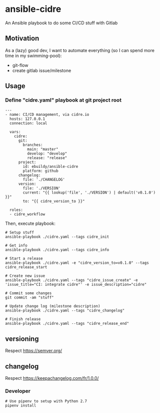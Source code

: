 # ansible-cidre
An Ansible playbook to do some CI/CD stuff with Gitlab

## Motivation

As a (lazy) good dev, I want to automate everything (so I can spend more time in my swimming-pool):
- git-flow
- create gitlab issue/milestone

## Usage

### Define "cidre.yaml" playbook at git project root

```
---
- name: CI/CD management, via cidre.io
  hosts: 127.0.0.1
  connection: local

  vars:
    cidre:
      git:
        branches:
          main: "master"
          develop: "develop"
          release: "release"
      project:
        id: ebuildy/ansible-cidre
        platform: github
      changelog:
        file: './CHANGELOG'
      version:
        file: './VERSION'
        current: "{{ lookup('file', './VERSION') | default('v0.1.0') }}"
        to: "{{ cidre_version_to }}"

  roles:
  - cidre_workflow
```

Then, execute playbook:

```
# Setup stuff
ansible-playbook ./cidre.yaml --tags cidre_init

# Get info
ansible-playbook ./cidre.yaml --tags cidre_info

# Start a release
ansible-playbook ./cidre.yaml -e "cidre_version_to=v0.1.0" --tags cidre_release_start

# Create new issue
ansible-playbook ./cidre.yaml --tags "cidre_issue_create" -e 'issue_title="CI: integrate cidre"' -e issue_description="cidre"

# Commit some changes
git commit -am "stuff"

# Update change log (milestone description)
ansible-playbook ./cidre.yaml --tags "cidre_changelog"

# Finish release
ansible-playbook ./cidre.yaml --tags "cidre_release_end"

```

## versioning

Respect https://semver.org/

## changelog

Respect https://keepachangelog.com/fr/1.0.0/

### Developer

```
# Use pipenv to setup with Python 2.7
pipenv install

```
